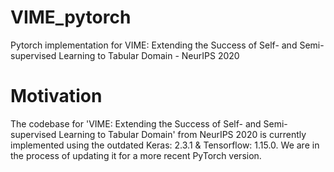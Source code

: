# VIME_pytorch
Pytorch implementation for VIME: Extending the Success of Self- and Semi-supervised Learning to Tabular Domain - NeurIPS 2020

# Motivation
The codebase for 'VIME: Extending the Success of Self- and Semi-supervised Learning to Tabular Domain' from NeurIPS 2020 is currently implemented using the outdated Keras: 2.3.1 & Tensorflow: 1.15.0. We are in the process of updating it for a more recent PyTorch version.
